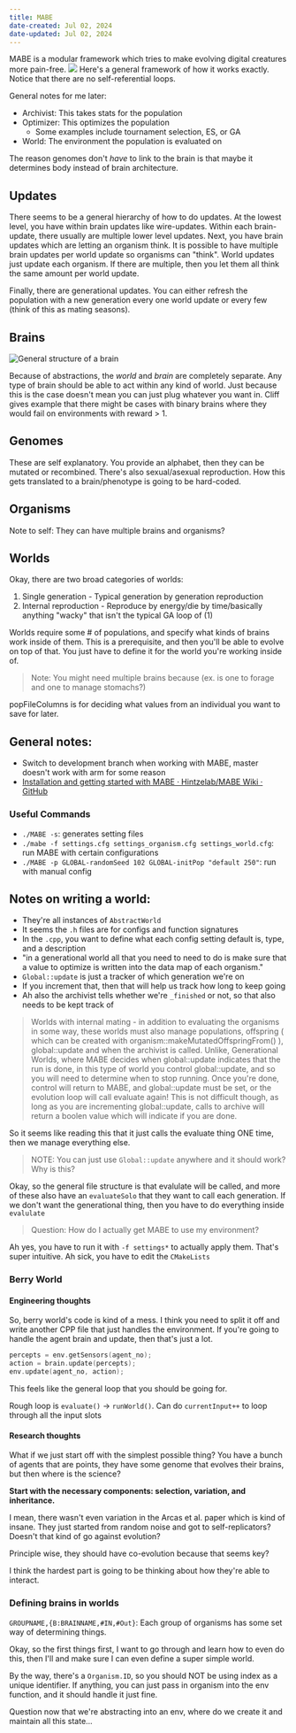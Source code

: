 ```yaml
---
title: MABE
date-created: Jul 02, 2024
date-updated: Jul 02, 2024
---
```

MABE is a modular framework which tries to make evolving digital creatures more pain-free.
![](_assets/Pasted%20image%2020240702095713.png)
Here's a general framework of how it works exactly. Notice that there are no self-referential loops.

General notes for me later:
- Archivist: This takes stats for the population
- Optimizer: This optimizes the population
	- Some examples include tournament selection, ES, or GA
- World: The environment the population is evaluated on

The reason genomes don't *have* to link to the brain is that maybe it determines body instead of brain architecture.

## Updates

There seems to be a general hierarchy of how to do updates. At the lowest level, you have within brain updates like wire-updates. Within each brain-update, there usually are multiple lower level updates. Next, you have brain updates which are letting an organism think. It is possible to have multiple brain updates per world update so organisms can "think". World updates just update each organism. If there are multiple, then you let them all think the same amount per world update.

Finally, there are generational updates. You can either refresh the population with a new generation every one world update or every few (think of this as mating seasons). 

## Brains

![General structure of a brain](_assets/Pasted%20image%2020240702100517.png)

Because of abstractions, the *world* and *brain* are completely separate. Any type of brain should be able to act within any kind of world. Just because this is the case doesn't mean you can just plug whatever you want in. Cliff gives example that there might be cases with binary brains where they would fail on environments with reward > 1.

## Genomes

These are self explanatory. You provide an alphabet, then they can be mutated or recombined. There's also sexual/asexual reproduction. How this gets translated to a brain/phenotype is going to be hard-coded.

## Organisms

Note to self: They can have multiple brains and organisms?

## Worlds

Okay, there are two broad categories of worlds:

1. Single generation - Typical generation by generation reproduction
2. Internal reproduction - Reproduce by energy/die by time/basically anything "wacky" that isn't the typical GA loop of (1)

Worlds require some # of populations, and specify what kinds of brains work inside of them. This is a prerequisite, and then you'll be able to evolve on top of that. You just have to define it for the world you're working inside of.

> Note: You might need multiple brains because (ex. is one to forage and one to manage stomachs?)

popFileColumns is for deciding what values from an individual you want to save for later.

## General notes:

- Switch to development branch when working with MABE, master doesn't work with arm for some reason
- [Installation and getting started with MABE · Hintzelab/MABE Wiki · GitHub](https://github.com/Hintzelab/MABE/wiki/Installation-and-getting-started-with-MABE#downloading-and-running-mabe)

### Useful Commands

- `./MABE -s`: generates setting files
- `./mabe -f settings.cfg settings_organism.cfg settings_world.cfg`: run MABE with certain configurations
- `./MABE -p GLOBAL-randomSeed 102 GLOBAL-initPop "default 250"`: run with manual config

## Notes on writing a world:

- They're all instances of `AbstractWorld`
- It seems the `.h` files are for configs and function signatures
- In the `.cpp`, you want to define what each config setting default is, type, and a description
- "in a generational world all that you need to need to do is make sure that a value to optimize is written into the data map of each organism."
- `Global::update` is just a tracker of which generation we're on
- If you increment that, then that will help us track how long to keep going
- Ah also the archivist tells whether we're `_finished` or not, so that also needs to be kept track of

> Worlds with internal mating - in addition to evaluating the organisms in some way, these worlds must also manage populations, offspring ( which can be created with organism::makeMutatedOffspringFrom() ), global::update and when the archivist is called. Unlike, Generational Worlds, where MABE decides when global::update indicates that the run is done, in this type of world you control global::update, and so you will need to determine when to stop running. Once you're done, control will return to MABE, and global::update must be set, or the evolution loop will call evaluate again! This is not difficult though, as long as you are incrementing global::update, calls to archive will return a boolen value which will indicate if you are done.

So it seems like reading this that it just calls the evaluate thing ONE time, then we manage everything else.

> NOTE: You can just use `Global::update` anywhere and it should work? Why is this?

Okay, so the general file structure is that evalulate will be called, and more of these also have an `evaluateSolo` that they want to call each generation. If we don't want the generational thing, then you have to do everything inside `evalulate`

> Question: How do I actually get MABE to use my environment?

Ah yes, you have to run it with `-f settings*` to actually apply them. That's super intuitive. Ah sick, you have to edit the `CMakeLists`

### Berry World

#### Engineering thoughts

So, berry world's code is kind of a mess. I think you need to split it off and write another CPP file that just handles the environment. If you're going to handle the agent brain and update, then that's just a lot.

```c++
percepts = env.getSensors(agent_no);
action = brain.update(percepts);
env.update(agent_no, action);
```

This feels like the general loop that you should be going for.

Rough loop is `evaluate()` -> `runWorld()`. Can do `currentInput++` to loop through all the input slots

#### Research thoughts

What if we just start off with the simplest possible thing? You have a bunch of agents that are points, they have some genome that evolves their brains, but then where is the science?

**Start with the necessary components: selection, variation, and inheritance.**

I mean, there wasn't even variation in the Arcas et al. paper which is kind of insane. They just started from random noise and got to self-replicators? Doesn't that kind of go against evolution?

Principle wise, they should have co-evolution because that seems key?

I think the hardest part is going to be thinking about how they're able to interact.

### Defining brains in worlds

`GROUPNAME,{B:BRAINNAME,#IN,#Out}`: Each group of organisms has some set way of determining things.

Okay, so the first things first, I want to go through and learn how to even do this, then I'll and make sure I can even define a super simple world. 

By the way, there's a `Organism.ID`, so you should NOT be using index as a unique identifier. If anything, you can just pass in organism into the env function, and it should handle it just fine.

Question now that we're abstracting into an env, where do we create it and maintain all this state...